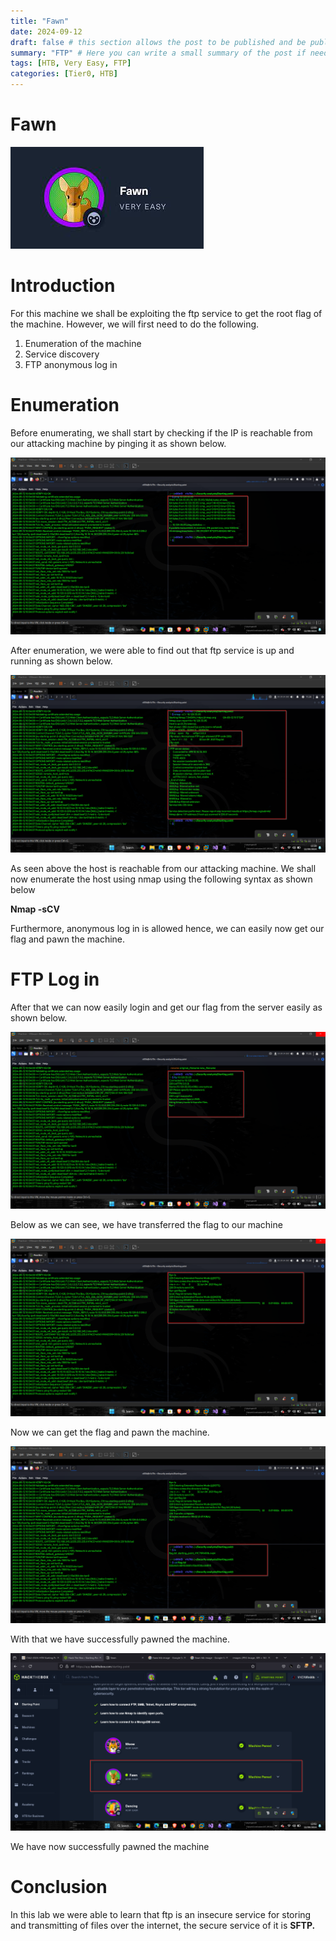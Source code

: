 ```yaml
---
title: "Fawn"
date: 2024-09-12
draft: false # this section allows the post to be published and be public, is it is set to true the post will not be published.
summary: "FTP" # Here you can write a small summary of the post if needed
tags: [HTB, Very Easy, FTP]
categories: [Tier0, HTB]
---
```

# Fawn


![images.jpg](images.jpg)

# Introduction

For this machine we shall be exploiting the ftp service to get the root flag of the machine. However, we will first need to do the following.

1. Enumeration of the machine
2. Service discovery
3. FTP anonymous log in

# Enumeration

Before enumerating, we shall start by checking if the IP is reachable from our attacking machine by pinging it as shown below.

![image.png](image.png)

After enumeration, we were able to find out that  ftp service is up and running as shown below.

![image.png](image%201.png)

As seen above the host is reachable from our attacking machine. We shall now enumerate the host using nmap using the following syntax as shown below

**Nmap -sCV <IP>**

Furthermore, anonymous log in is allowed hence, we can easily now get our flag and pawn the machine.

# FTP Log in

After that we can now easily login and get our flag from the server easily as shown below.

![image.png](image%202.png)

Below as we can see, we have transferred the flag to our machine

![image.png](image%203.png)

Now we can get the flag and pawn the machine.

![image.png](image%204.png)

With that we have successfully pawned the machine.

![image.png](image%205.png)

We have now successfully pawned the machine

# Conclusion

In this lab we were able to learn that ftp is an insecure service for storing and transmitting of files over the internet, the secure service of it is **SFTP.**